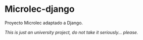 # Microlec-django
Proyecto Microlec adaptado a Django.


_This is just an university project, do not take it seriously... please._
